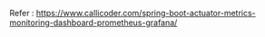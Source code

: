 Refer : https://www.callicoder.com/spring-boot-actuator-metrics-monitoring-dashboard-prometheus-grafana/
